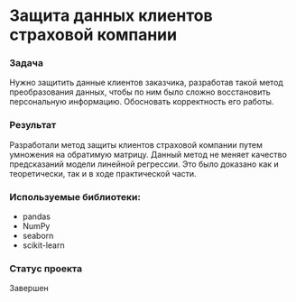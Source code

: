# Защита данных клиентов страховой компании
### Задача
Нужно защитить данные клиентов заказчика, разработав такой метод преобразования данных, чтобы по ним было сложно восстановить персональную информацию. Обосновать корректность его работы.

### Результат
Разработали метод защиты клиентов страховой компании путем умножения на обратимую матрицу. Данный метод не меняет качество предсказаний модели линейной регрессии. Это было доказано как и теоретически, так и в ходе практической части.

### Используемые библиотеки:
- pandas
- NumPy
- seaborn
- scikit-learn

### Статус проекта
Завершен
